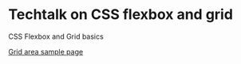 # Techtalk on CSS flexbox and grid
CSS Flexbox and Grid basics

[Grid area sample page](/techtalk-flex-grid/gridarea "Grid Area sample")
